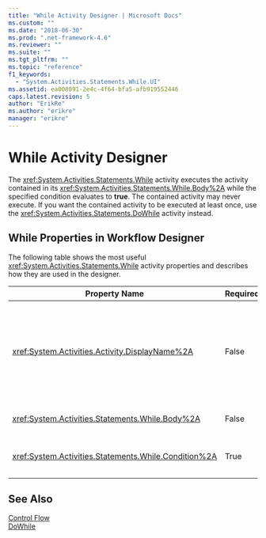 ```yaml
---
title: "While Activity Designer | Microsoft Docs"
ms.custom: ""
ms.date: "2018-06-30"
ms.prod: ".net-framework-4.6"
ms.reviewer: ""
ms.suite: ""
ms.tgt_pltfrm: ""
ms.topic: "reference"
f1_keywords: 
  - "System.Activities.Statements.While.UI"
ms.assetid: ea008091-2e4c-4f64-bfa5-afb919552446
caps.latest.revision: 5
author: "ErikRe"
ms.author: "erikre"
manager: "erikre"
---
```

# While Activity Designer
The <xref:System.Activities.Statements.While> activity executes the activity contained in its <xref:System.Activities.Statements.While.Body%2A> while the specified condition evaluates to **true**. The contained activity may never execute. If you want the contained activity to be executed at least once, use the <xref:System.Activities.Statements.DoWhile> activity instead.  
  
## While Properties in Workflow Designer  
 The following table shows the most useful <xref:System.Activities.Statements.While> activity properties and describes how they are used in the designer.  
  
|Property Name|Required|Usage|  
|-------------------|--------------|-----------|  
|<xref:System.Activities.Activity.DisplayName%2A>|False|Specifies the friendly name of the <xref:System.Activities.Statements.While> activity designer in the header. The default value is While. The value can be edited in the **Properties** window or directly on the activity designer header.<br /><br /> Although the <xref:System.Activities.Activity.DisplayName%2A> is not strictly required, it is a best practice to use one.|  
|<xref:System.Activities.Statements.While.Body%2A>|False|Contains the activity to execute while the <xref:System.Activities.Statements.Condition%2A> evaluates to **true**.|  
|<xref:System.Activities.Statements.While.Condition%2A>|True|Contains the [!INCLUDE[vbprvb](../includes/vbprvb-md.md)] expression that is evaluated to determine whether the activity in the <xref:System.Activities.Statements.While.Body%2A> is to be executed.|  
  
## See Also  
 [Control Flow](../workflow-designer/control-flow-activity-designers.md)   
 [DoWhile](../workflow-designer/dowhile-activity-designer.md)